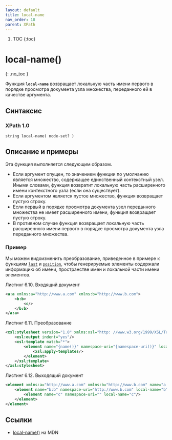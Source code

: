 ```yaml
---
layout: default
title: local-name
nav_order: 18
parent: XPath
---
```


<!-- prettier-ignore-start -->
1. TOC
{:toc}

# local-name()
{: .no_toc }
<!-- prettier-ignore-end -->

Функция **`local-name`** возвращает локальную часть имени первого в порядке просмотра документа узла множества, переданного ей в качестве аргумента.

## Синтаксис

### XPath 1.0

```
string local-name( node-set? )
```

## Описание и примеры

Эта функция выполняется следующим образом.

- Если аргумент опущен, то значением функции по умолчанию является множество, содержащее единственный контекстный узел. Иными словами, функция возвратит локальную часть расширенного имени контекстного узла (если она существует).
- Если аргументом является пустое множество, функция возвращает пустую строку.
- Если первый в порядке просмотра документа узел переданного множества не имеет расширенного имени, функция возвращает пустую строку.
- В противном случае функция возвращает локальную часть расширенного имени первого в порядке просмотра документа узла переданного множества.

### Пример

Мы можем видоизменить преобразование, приведенное в примере к функциям [`last`](/xpath/last/) и [`position`](/xpath/position/), чтобы генерируемые элементы содержали информацию об имени, пространстве имен и локальной части имени элементов.

Листинг 6.10. Входящий документ

```xml
<a:a xmlns:a="http://www.a.com" xmlns:b="http://www.b.com">
    <b:b>
        <c/>
    </b:b>
</a:a>
```

Листинг 6.11. Преобразование

```xml
<xsl:stylesheet version="1.0" xmlns:xsl="http: //www.w3.org/1999/XSL/Transform" xmlns:a="http://www.a.com" xmlns:b="http://www.b.com">
    <xsl:output indent="yes"/>
    <xsl:template match="*">
        <element name="{name()}" namespace-uri="{namespace-uri()}" local-name="{local-name()}">
            <xsl:apply-templates/>
        </element>
    </xsl:template>
</xsl:stylesheet>
```

Листинг 6.12. Выходящий документ

```xml
<element xmlns:a="http://www.a.com" xmlns:b="http://www.b.com" name="a:a" namespace-uri="http://www.a.com" local-name="a">
    <element name="b:b" namespace-uri="http://www.b.com" local-name="b">
        <element name="c" namespace-uri="" local-name="c"/>
    </element>
</element>
```

## Ссылки

- [local-name()](https://developer.mozilla.org/en-US/docs/Web/XPath/Functions/local-name) на MDN
